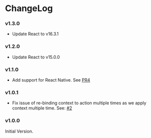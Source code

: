 # ChangeLog

### v1.3.0

* Update React to v16.3.1

### v1.2.0

* Update React to v15.0.0

### v1.1.0

* Add support for React Native. See [PR4](https://github.com/kadirahq/react-simple-di/pull/4)

### v1.0.1
* Fix issue of re-binding context to action multiple times as we apply context multiple time.
See: [#2](https://github.com/kadirahq/react-simple-di/issues/2)

### v1.0.0

Initial Version.

